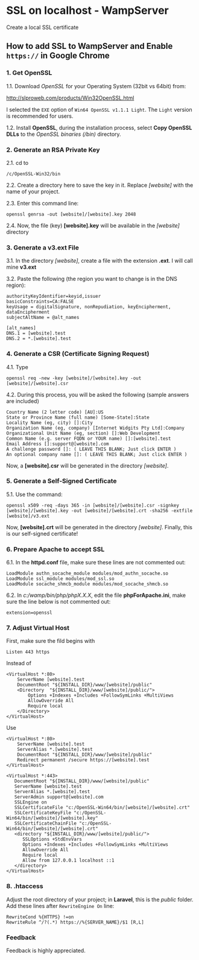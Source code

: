 # SSL on localhost - WampServer
Create a local SSL certificate

## How to add SSL to WampServer and Enable `https://` in Google Chrome

### 1. Get OpenSSL
1.1. Download _OpenSSL_ for your Operating System (32bit vs 64bit) from:

http://slproweb.com/products/Win32OpenSSL.html


I selected the `EXE` option of `Win64 OpenSSL v1.1.1 Light`. The `Light` version is recommended for users.

1.2. Install **OpenSSL**, during the installation process, select **Copy OpenSSL DLLs** to the _OpenSSL binaries (/bin)_ directory.

### 2. Generate an RSA Private Key
2.1. cd to

    /c/OpenSSL-Win32/bin

2.2. Create a directory here to save the key in it. Replace _[website]_ with the name of your project.

2.3. Enter this command line:

    openssl genrsa -out [website]/[website].key 2048

2.4. Now, the file (key) **[website].key** will be available in the _[website]_ directory

### 3. Generate a v3.ext File
3.1. In the directory _[website]_, create a file with the extension **.ext**. I will call mine **v3.ext**

3.2. Paste the following (the region you want to change is in the DNS region):

    authorityKeyIdentifier=keyid,issuer
    basicConstraints=CA:FALSE
    keyUsage = digitalSignature, nonRepudiation, keyEncipherment, dataEncipherment
    subjectAltName = @alt_names

    [alt_names]
    DNS.1 = [website].test
    DNS.2 = *.[website].test

### 4. Generate a CSR (Certificate Signing Request)
4.1. Type

    openssl req -new -key [website]/[website].key -out [website]/[website].csr

4.2. During this process, you will be asked the following (sample answers are included)

    Country Name (2 letter code) [AU]:US
    State or Province Name (full name) [Some-State]:State
    Locality Name (eg, city) []:City
    Organization Name (eg, company) [Internet Widgits Pty Ltd]:Company
    Organizational Unit Name (eg, section) []:Web Development
    Common Name (e.g. server FQDN or YOUR name) []:[website].test
    Email Address []:support@[website].com
    A challenge password []: ( LEAVE THIS BLANK; Just click ENTER )
    An optional company name []: ( LEAVE THIS BLANK; Just click ENTER )

Now, a **[website].csr** will be generated in the directory _[website]_.

### 5. Generate a Self-Signed Certificate
5.1. Use the command:

    openssl x509 -req -days 365 -in [website]/[website].csr -signkey [website]/[website].key -out [website]/[website].crt -sha256 -extfile [website]/v3.ext

Now, **[website].crt** will be generated in the directory _[website]_. Finally, this is our self-signed certificate!

### 6. Prepare Apache to accept SSL
6.1. In the **httpd.conf** file, make sure these lines are not commented out:

    LoadModule authn_socache_module modules/mod_authn_socache.so
    LoadModule ssl_module modules/mod_ssl.so
    LoadModule socache_shmcb_module modules/mod_socache_shmcb.so

6.2. In _c:/wamp/bin/php/phpX.X.X_, edit the file **phpForApache.ini**, make sure the line below is not commented out:

    extension=openssl

### 7. Adjust Virtual Host
First, make sure the fild begins with

    Listen 443 https

Instead of

    <VirtualHost *:80>
        ServerName [website].test
        DocumentRoot "${INSTALL_DIR}/www/[website]/public"
        <Directory  "${INSTALL_DIR}/www/[website]/public/">
            Options +Indexes +Includes +FollowSymLinks +MultiViews
            AllowOverride All
            Require local
        </Directory>
    </VirtualHost>

Use

    <VirtualHost *:80>
        ServerName [website].test
        ServerAlias *.[website].test
        DocumentRoot "${INSTALL_DIR}/www/[website]/public"
        Redirect permanent /secure https://[website].test
    </VirtualHost>

    <VirtualHost *:443>
       DocumentRoot "${INSTALL_DIR}/www/[website]/public"
       ServerName [website].test
       ServerAlias *.[website].test
       ServerAdmin support@[website].com
       SSLEngine on
       SSLCertificateFile "c:/OpenSSL-Win64/bin/[website]/[website].crt"
       SSLCertificateKeyFile "c:/OpenSSL-Win64/bin/[website]/[website].key"
       SSLCertificateChainFile "c:/OpenSSL-Win64/bin/[website]/[website].crt"
       <directory "${INSTALL_DIR}/www/[website]/public/">
          SSLOptions +StdEnvVars
          Options +Indexes +Includes +FollowSymLinks +MultiViews
          AllowOverride All
          Require local
          Allow from 127.0.0.1 localhost ::1
       </directory>
    </VirtualHost>

### 8. .htaccess
Adjust the root directory of your project; in **Laravel**, this is the _public_ folder. Add these lines after `RewriteEngine On` line:

    RewriteCond %{HTTPS} !=on
    RewriteRule ^/?(.*) https://%{SERVER_NAME}/$1 [R,L]
    
### Feedback
Feedback is highly appreciated.
